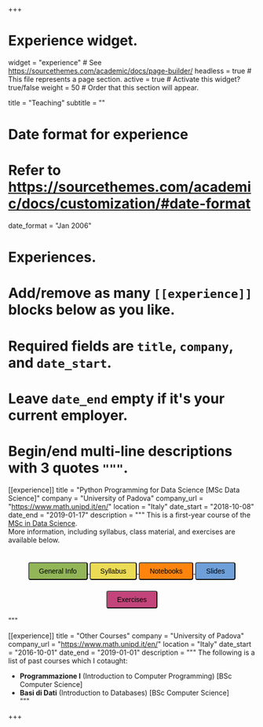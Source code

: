 +++
# Experience widget.
widget = "experience"  # See https://sourcethemes.com/academic/docs/page-builder/
headless = true  # This file represents a page section.
active = true  # Activate this widget? true/false
weight = 50  # Order that this section will appear.

title = "Teaching"
subtitle = ""

# Date format for experience
#   Refer to https://sourcethemes.com/academic/docs/customization/#date-format
date_format = "Jan 2006"

# Experiences.
#   Add/remove as many `[[experience]]` blocks below as you like.
#   Required fields are `title`, `company`, and `date_start`.
#   Leave `date_end` empty if it's your current employer.
#   Begin/end multi-line descriptions with 3 quotes `"""`.
[[experience]]
  title = "Python Programming for Data Science [MSc Data Science]"
  company = "University of Padova"
  company_url = "https://www.math.unipd.it/en/"
  location = "Italy"
  date_start = "2018-10-08"
  date_end = "2019-01-17"
  description = """
  This is a first-year course of the [MSc in Data Science](https://datascience.math.unipd.it/).<br/>
  More information, including syllabus, class material, and exercises are available below.<br/>
  <br/>
  <div style="text-align: center">
  <a href="https://github.com/gtolomei/python-for-datascience" target="_blank">
  <button style="background-color:#92B558;margin-top:6px;margin-bottom:16px;border-radius:4px;font-size:1em;padding:8px 20px;    font-family: "GibsonSemibold", "Helvetica Neue", Helvetica, Arial, sans-serif;float:none !important;text-shadow:0 1px 1px rgba(0, 0, 0, 0.2)">
  General Info
  </button>
  </a>
  <a href="https://github.com/gtolomei/python-for-datascience/blob/master/syllabus.md" target="_blank">
  <button style="background-color:#ecdb54;margin-top:6px;margin-bottom:16px;border-radius:4px;font-size:1em;padding:8px 20px;    font-family: "GibsonSemibold", "Helvetica Neue", Helvetica, Arial, sans-serif;float:none !important;text-shadow:0 1px 1px rgba(0, 0, 0, 0.2)">
  Syllabus
  </button>
  </a>
  <a href="https://github.com/gtolomei/python-for-datascience/tree/master/lectures/notebooks" target="_blank">
  <button style="background-color:#fe840e;margin-top:6px;margin-bottom:16px;border-radius:4px;font-size:1em;padding:8px 20px;    font-family: "GibsonSemibold", "Helvetica Neue", Helvetica, Arial, sans-serif;float:none !important;text-shadow:0 1px 1px rgba(0, 0, 0, 0.2)">
  Notebooks
  </button>
  </a>
  <a href="https://github.com/gtolomei/python-for-datascience/tree/master/lectures/slides" target="_blank">
  <button style="background-color:#6f9fd8;margin-top:6px;margin-bottom:16px;border-radius:4px;font-size:1em;padding:8px 20px;    font-family: "GibsonSemibold", "Helvetica Neue", Helvetica, Arial, sans-serif;float:none !important;text-shadow:0 1px 1px rgba(0, 0, 0, 0.2)">
  Slides
  </button>
  </a>
  <a href="https://github.com/gtolomei/python-for-datascience/tree/master/lectures/slides" target="_blank">
  <button style="background-color:#C3447A;margin-top:6px;margin-bottom:16px;border-radius:4px;font-size:1em;padding:8px 20px;    font-family: "GibsonSemibold", "Helvetica Neue", Helvetica, Arial, sans-serif;float:none !important;text-shadow:0 1px 1px rgba(0, 0, 0, 0.2)">
  Exercises
  </button>
  </a>
</div>
  """
  
 [[experience]]
  title = "Other Courses"
  company = "University of Padova"
  company_url = "https://www.math.unipd.it/en/"
  location = "Italy"
  date_start = "2016-10-01"
  date_end = "2019-01-01"
  description = """
  The following is a list of past courses which I cotaught:
  
  - **Programmazione I** (Introduction to Computer Programming) [BSc Computer Science]</li>
  - **Basi di Dati** (Introduction to Databases) [BSc Computer Science]</li>
  """

+++
